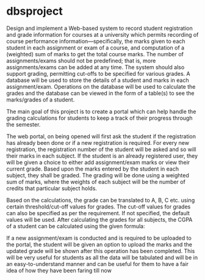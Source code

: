 # dbsproject
Design and implement a Web-based system to record student registration and grade information for courses at a university which permits recording of course performance information—specifically, the marks given to each student in each assignment or exam of a course, and computation of a (weighted) sum of marks to get the total course marks. The number of assignments/exams should not be predefined; that is, more assignments/exams can be added at any time. The system should also support grading, permitting cut-offs to be specified for various grades.
A database will be used to store the details of a student and marks in each assignment/exam. Operations on the database will be used to calculate the grades and the database can be viewed in the form of a table(s) to see the marks/grades of a student.


The main goal of this project is to create a portal which can help handle the grading calculations for students to keep a track of their progress through the semester.

The web portal, on being opened will first ask the student if the registration has already been done or if a new registration is required. For every new registration, the registration number of the student will be asked and so will their marks in each subject. If the student is an already registered user, they will be given a choice to either add assignment/exam marks or view their current grade. Based upon the marks entered by the student in each subject, they shall be graded.
The grading will be done using a weighted sum of marks, where the weights of each subject will be the number of credits that particular subject holds.

Based on the calculations, the grade can be translated to A, B, C etc. using certain threshold/cut-off values for grades. The cut-off values for grades can also be specified as per the requirement. If not specified, the default values will be used. After calculating the grades for all subjects, the CGPA of a student can be calculated using the given formula:

If a new assignment/exam is conducted and is required to be uploaded to the portal, the student will be given an option to upload the marks and the updated grade will be shown after this operation has been completed.
This will be very useful for students as all the data will be tabulated and will be in an easy-to-understand manner and can be useful for them to have a fair idea of how they have been faring till now
